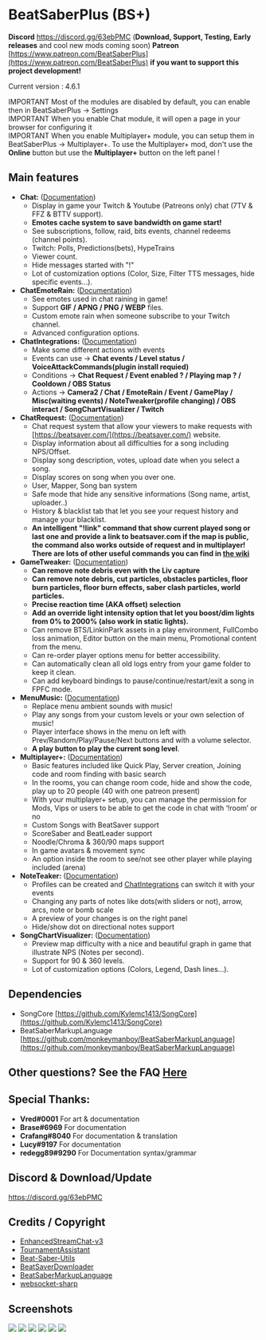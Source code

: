 # BeatSaberPlus (BS+)

**Discord** https://discord.gg/63ebPMC (**Download, Support, Testing, Early releases** and cool new mods coming soon)
**Patreon** [https://www.patreon.com/BeatSaberPlus](https://www.patreon.com/BeatSaberPlus) **if you want to support this project development!**

Current version : 4.6.1

IMPORTANT Most of the modules are disabled by default, you can enable then in BeatSaberPlus -> Settings  
IMPORTANT When you enable Chat module, it will open a page in your browser for configuring it  
IMPORTANT When you enable Multiplayer+ module, you can setup them in BeatSaberPlus -> Multiplayer+. To use the Multiplayer+ mod, don't use the **Online** button but use the **Multiplayer+** button on the left panel !   

## **Main features**

 - **Chat:** ([Documentation](https://github.com/hardcpp/BeatSaberPlus/wiki#chat))
	 - Display in game your Twitch & Youtube (Patreons only) chat (7TV & FFZ & BTTV support).
	 - **Emotes cache system to save bandwidth on game start!** 
	 - See subscriptions, follow, raid, bits events, channel redeems (channel points).
	 - Twitch: Polls, Predictions(bets), HypeTrains
	 - Viewer count.
	 - Hide messages started with "!"
	 - Lot of customization options (Color, Size, Filter TTS messages, hide specific events...).
 - **ChatEmoteRain:** ([Documentation](https://github.com/hardcpp/BeatSaberPlus/wiki#chat-emote-rain))
	 - See emotes used in chat raining in game!
	 - Support **GIF / APNG / PNG / WEBP** files.
	 - Custom emote rain when someone subscribe to your Twitch channel.
	 - Advanced configuration options.
- **ChatIntegrations:** ([Documentation](https://github.com/hardcpp/BeatSaberPlus/wiki#chat-integrations))
 	 - Make some different actions with events
	 - Events can use -> **Chat events / Level status / VoiceAttackCommands(plugin install requied)**
	 - Conditions -> **Chat Request / Event enabled ? / Playing map ? / Cooldown / OBS Status**
	 - Actions -> **Camera2 / Chat / EmoteRain / Event / GamePlay / Misc(waiting events) / NoteTweaker(profile changing) / OBS interact / SongChartVisualizer / Twitch**
 - **ChatRequest:** ([Documentation](https://github.com/hardcpp/BeatSaberPlus/wiki#chat-request))
	 - Chat request system that allow your viewers to make requests with [https://beatsaver.com/](https://beatsaver.com/) website.
	 - Display information about all difficulties for a song including NPS/Offset.
	 - Display song description, votes, upload date when you select a song.
	 - Display scores on song when you over one.
	 - User, Mapper, Song ban system
	 - Safe mode that hide any sensitive informations (Song name, artist, uploader..)
	 - History & blacklist tab that let you see your request history and manage your blacklist.
	 - **An intelligent "!link" command that show current played song or last one and provide a link to beatsaver.com if the map is public, the command also works outside of request and in multiplayer!  
	 There are lots of other useful commands you can find in [the wiki](https://github.com/hardcpp/BeatSaberPlus/wiki/%5BEN%5D-Chat-Request#4---chat-commands)**
 - **GameTweaker:** ([Documentation](https://github.com/hardcpp/BeatSaberPlus/wiki#game-tweaker))  
     - **Can remove note debris even with the Liv capture**
	 - **Can remove note debris, cut particles, obstacles particles, floor burn particles, floor burn effects, saber clash particles, world particles.**
	 - **Precise reaction time (AKA offset) selection**
	 - **Add an override light intensity option that let you boost/dim lights from 0% to 2000% (also work in static lights).**
	 - Can remove BTS/LinkinPark assets in a play environment, FullCombo loss animation, Editor button on the main menu, Promotional content from the menu.
	 - Can re-order player options menu for better accessibility.
	 - Can automatically clean all old logs entry from your game folder to keep it clean.
	 - Can add keyboard bindings to pause/continue/restart/exit a song in FPFC mode.
 - **MenuMusic:** ([Documentation](https://github.com/hardcpp/BeatSaberPlus/wiki#menu-music))
	 - Replace menu ambient sounds with music!
	 - Play any songs from your custom levels or your own selection of music!
	 - Player interface shows in the menu on left with Prev/Random/Play/Pause/Next buttons and with a volume selector.
	 - **A play button to play the current song level**.
 - **Multiplayer+:** ([Documentation](https://github.com/hardcpp/BeatSaberPlus/wiki#multiplayer-plus))  
	 - Basic features included like Quick Play, Server creation, Joining code and room finding with basic search
	 - In the rooms, you can change room code, hide and show the code, play up to 20 people (40 with one patreon present)
	 - With your multiplayer+ setup, you can manage the permission for Mods, Vips or users to be able to get the code in chat with ‘!room’ or no
	 - Custom Songs with BeatSaver support
	 - ScoreSaber and BeatLeader support
	 - Noodle/Chroma & 360/90 maps support
	 - In game avatars & movement sync
	 - An option inside the room to see/not see other player while playing included (arena)
 - **NoteTeaker:** ([Documentation](https://github.com/hardcpp/BeatSaberPlus/wiki#note-tweaker))   
	 - Profiles can be created and [ChatIntegrations](https://github.com/hardcpp/BeatSaberPlus/wiki#chat-integrations) can switch it with your events
	 - Changing any parts of notes like dots(with sliders or not), arrow, arcs, note or bomb scale
	 - A preview of your changes is on the right panel
	 - Hide/show dot on directional notes support
 - **SongChartVisualizer:** ([Documentation](https://github.com/hardcpp/BeatSaberPlus/wiki#song-chart-visualizer))
	 - Preview map difficulty with a nice and beautiful graph in game that illustrate NPS (Notes per second).
	 - Support for 90 & 360 levels.
	 - Lot of customization options (Colors, Legend, Dash lines...).


## **Dependencies**

- SongCore [https://github.com/Kylemc1413/SongCore](https://github.com/Kylemc1413/SongCore)
- BeatSaberMarkupLanguage [https://github.com/monkeymanboy/BeatSaberMarkupLanguage](https://github.com/monkeymanboy/BeatSaberMarkupLanguage)

## **Other questions? See the FAQ [Here](https://github.com/hardcpp/BeatSaberPlus/wiki/%5BEN%5D-FAQ)**

## **Special Thanks**:
- **Vred#0001** For art & documentation
- **Brase#6969** For documentation
- **Crafang#8040** For documentation & translation
- **Lucy#9197** For documentation
- **redegg89#9290** For Documentation syntax/grammar

## **Discord & Download/Update**
https://discord.gg/63ebPMC 

## **Credits / Copyright**
* [EnhancedStreamChat-v3](https://github.com/brian91292/EnhancedStreamChat-v3)
* [TournamentAssistant](https://github.com/MatrikMoon/TournamentAssistant)
* [Beat-Saber-Utils](https://github.com/Kylemc1413/Beat-Saber-Utils)
* [BeatSaverDownloader](https://github.com/Kylemc1413/BeatSaverDownloader)
* [BeatSaberMarkupLanguage](https://github.com/monkeymanboy/BeatSaberMarkupLanguage)
* [websocket-sharp](https://github.com/sta/websocket-sharp)

## **Screenshots**
![](https://puu.sh/GO6tf/81ff167aab.png)
![](https://puu.sh/GKKJJ/7a481941c5.png)
![](https://puu.sh/GKPcD/ecee2e5d86.png)
![](https://puu.sh/GH9Rn/d9d4966a04.png)
![](https://puu.sh/GH9RA/f6dc522cd1.png)
![](https://puu.sh/GL7BX/0e5f12cfce.jpg)
